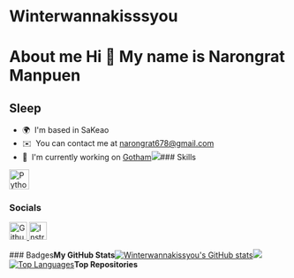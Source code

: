 # Winterwannakisssyou
About me
Hi 👋 My name is Narongrat Manpuen
==================================

Sleep
-----

*   🌍  I'm based in SaKeao
*   ✉️  You can contact me at [narongrat678@gmail.com](mailto:narongrat678@gmail.com)
*   🚀  I'm currently working on [Gotham](http://s)<a href="https://www.github.com/Winterwannakissyou" target="_blank" rel="noreferrer"><img
                  src="https://img.shields.io/github/followers/Winterwannakissyou?logo=github&style=for-the-badge&color=6366f1&labelColor=1c1917" /></a>### Skills 
<p align="left">
<a href="https://www.python.org/" target="_blank" rel="noreferrer"><img src="https://raw.githubusercontent.com/danielcranney/readme-generator/main/public/icons/skills/python-colored.svg" width="36" height="36" alt="Python" title="Python"/></a>
</p>
                    
### Socials
                  
                  
<p align="left">
<a href="https://www.github.com/Winterwannakissyou" target="_blank" rel="noreferrer">
<picture>
<source media="(prefers-color-scheme: dark)" srcset="https://raw.githubusercontent.com/danielcranney/readme-generator/main/public/icons/socials/github-dark.svg" />
<source media="(prefers-color-scheme: light)" srcset="https://raw.githubusercontent.com/danielcranney/readme-generator/main/public/icons/socials/github.svg" />
<img src="https://raw.githubusercontent.com/danielcranney/readme-generator/main/public/icons/socials/github.svg" width="32" height="32" alt="Github" title="Github" />
</picture>
</a>
<a href="http://www.instagram.com/winterwannakissyou" target="_blank" rel="noreferrer">
<picture>
<source media="(prefers-color-scheme: dark)" srcset="https://raw.githubusercontent.com/danielcranney/readme-generator/main/public/icons/socials/instagram-dark.svg" />
<source media="(prefers-color-scheme: light)" srcset="https://raw.githubusercontent.com/danielcranney/readme-generator/main/public/icons/socials/instagram.svg" />
<img src="https://raw.githubusercontent.com/danielcranney/readme-generator/main/public/icons/socials/instagram.svg" width="32" height="32" alt="Instragram" title="Instragram" />
</picture>
</a></p>### Badges<b>My GitHub Stats</b><a
href="http://www.github.com/Winterwannakissyou"><img src="https://github-readme-stats.vercel.app/api?username=Winterwannakissyou&show_icons=true&hide=&count_private=true&title_color=ef4444&text_color=ffffff&icon_color=6366f1&bg_color=1c1917&hide_border=true&show_icons=true" alt="Winterwannakissyou's GitHub stats" /></a><a
href="http://www.github.com/Winterwannakissyou"><img
src="https://github-readme-streak-stats.herokuapp.com/?user=Winterwannakissyou&stroke=ffffff&background=1c1917&ring=ef4444&fire=ef4444&currStreakNum=ffffff&currStreakLabel=ef4444&sideNums=ffffff&sideLabels=ffffff&dates=ffffff&hide_border=true" /></a><a href="https://github.com/Winterwannakissyou" align="left"><img src="https://github-readme-stats.vercel.app/api/top-langs/?username=Winterwannakissyou&langs_count=10&title_color=ef4444&text_color=ffffff&icon_color=6366f1&bg_color=1c1917&hide_border=true&locale=en&custom_title=Top%20%Languages" alt="Top Languages" /></a><b>Top Repositories</b><div width="100%" align="center"></div><br /><br /><br /><br /><br /><br /><br />
